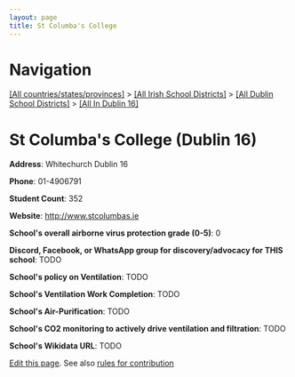 ```yaml
---
layout: page
title: St Columba's College
---
```

# Navigation

[[All countries/states/provinces]](../../../..) > [[All Irish School Districts]](../../..) > [[All Dublin School Districts]](../..) > [[All In Dublin 16]](..)

# St Columba's College (Dublin 16)

**Address**: Whitechurch Dublin 16

**Phone**: 01-4906791

**Student Count**: 352

**Website**: <http://www.stcolumbas.ie>

**School's overall airborne virus protection grade (0-5)**: 0

**Discord, Facebook, or WhatsApp group for discovery/advocacy for THIS school**: TODO

**School's policy on Ventilation**: TODO

**School's Ventilation Work Completion**: TODO

**School's Air-Purification**: TODO

**School's CO2 monitoring to actively drive ventilation and filtration**: TODO

**School's Wikidata URL**: TODO


[Edit this page](https://github.com/ventilate-schools/Ireland/edit/main/./Dublin_16/St_Columba's_College.md). See also [rules for contribution](../../../contribution-rules/)